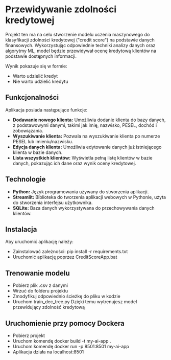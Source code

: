 # Przewidywanie zdolności kredytowej

Projekt ten ma na celu stworzenie modelu uczenia maszynowego do klasyfikacji zdolności kredytowej ("credit score") na podstawie danych finansowych. Wykorzystując odpowiednie techniki analizy danych oraz algorytmy ML, model będzie przewidywał ocenę kredytową klientów na podstawie dostępnych informacji.

Wynik pokazuje się w formie:
- Warto udzielić kredyt
- Nie warto udzielić kredytu

## Funkcjonalności

Aplikacja posiada następujące funkcje:

- **Dodawanie nowego klienta:** Umożliwia dodanie klienta do bazy danych, z podstawowymi danymi, takimi jak imię, nazwisko, PESEL, dochód i zobowiązania.
- **Wyszukiwanie klienta:** Pozwala na wyszukiwanie klienta po numerze PESEL lub imieniu/nazwisku.
- **Edycja danych klienta:** Umożliwia edytowanie danych już istniejącego klienta w bazie danych.
- **Lista wszystkich klientów:** Wyświetla pełną listę klientów w bazie danych, pokazując ich dane oraz  wynik oceny kredytowej.

## Technologie

- **Python:** Język programowania używany do stworzenia aplikacji.
- **Streamlit:** Biblioteka do tworzenia aplikacji webowych w Pythonie, użyta do stworzenia interfejsu użytkownika.
- **SQLite:** Baza danych wykorzystywana do przechowywania danych klientów.

## Instalacja

Aby uruchomić aplikację należy:
- Zainstalować zależności: pip install -r requirements.txt
- Uruchomić aplikację poprzez CreditScoreApp.bat

## Trenowanie modelu
- Pobierz plik .csv z danymi
- Wrzuć do folderu projektu
- Zmodyfikuj odpowiednio ścieżkę do pliku w kodzie  
- Uruchom train_dec_tree.py
  Dzięki temu wytrenujesz model przewidujący zdolność kredytową

## Uruchomienie przy pomocy Dockera
- Pobierz projekt
- Uruchom komendę docker build -t my-ai-app .
- Uruchom komendę docker run -p 8501:8501 my-ai-app
- Aplikacja działa na localhost:8501
